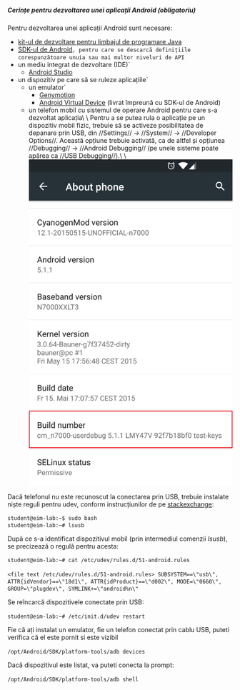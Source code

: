 ##### Cerințe pentru dezvoltarea unei aplicații Android (obligatoriu)

Pentru dezvoltarea unei aplicații Android sunt necesare:

- [kit-ul de dezvoltare pentru limbajul de programare Java](eim:tutoriale:java)
- [SDK-ul de Android](eim:tutoriale:sdk_android)`, pentru care se descarcă definițiile corespunzătoare unuia sau mai multor niveluri de API`
- un mediu integrat de dezvoltare (IDE)`
  - [Android Studio](eim:tutoriale:android_studio)
- un dispozitiv pe care să se ruleze aplicațiile`
  - un emulator`
    - [Genymotion](eim:tutoriale:genymotion)
    - [Android Virtual Device](eim:tutoriale:android_virtual_device) (livrat împreună cu SDK-ul de Android)
  - un telefon mobil cu sistemul de operare Android pentru care s-a dezvoltat aplicația\\ \\ Pentru a se putea rula o aplicație pe un dispozitiv mobil fizic, trebuie să se activeze posibilitatea de depanare prin USB, din //Settings// → //System// → //Developer Options//. Această opțiune trebuie activată, ca de altfel și opțiunea //Debugging// → //Android Debugging// (pe unele sisteme poate apărea ca //USB Debugging//).\\ \\ ![](images/android_debugging02.png)

Dacă telefonul nu este recunoscut la conectarea prin USB, trebuie
instalate niște reguli pentru udev, conform instrucțiunilor de pe
[stackexchange](http://unix.stackexchange.com/questions/119128/linux-mint-16-android-device-not-listed-with-lsusb):

```
student@eim-lab:~$ sudo bash 
student@eim-lab:~# lsusb
```

După ce s-a identificat dispozitivul mobil (prin intermediul comenzii
*lsusb*), se precizează o regulă pentru acesta:

```
student@eim-lab:~# cat /etc/udev/rules.d/51-android.rules

<file text /etc/udev/rules.d/51-android.rules> SUBSYSTEM==\"usb\",
ATTR{idVendor}==\"18d1\", ATTR{idProduct}==\"d002\", MODE=\"0660\",
GROUP=\"plugdev\", SYMLINK+=\"android%n\"
```

Se reîncarcă dispozitivele conectate prin USB:

`student@eim-lab:~# /etc/init.d/udev restart`

Fie că ați instalat un emulator, fie un telefon conectat prin cablu USB,
puteti verifica că el este pornit si este vizibil

`/opt/Android/SDK/platform-tools/adb devices`

Dacă dispozitivul este listat, va puteti conecta la prompt:

`/opt/Android/SDK/platform-tools/adb shell`